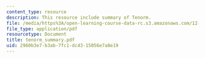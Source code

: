 ```yaml
---
content_type: resource
description: This resource include summary of Tenorm.
file: /media/https%3A/open-learning-course-data-rc.s3.amazonaws.com/12-091-medical-geology-geochemistry-an-exposure-january-iap-2006/2960b3e7b3ab7fc1dc4315056e7a8e19_tenorm_summary.pdf
file_type: application/pdf
resourcetype: Document
title: tenorm_summary.pdf
uid: 2960b3e7-b3ab-7fc1-dc43-15056e7a8e19
---
```

